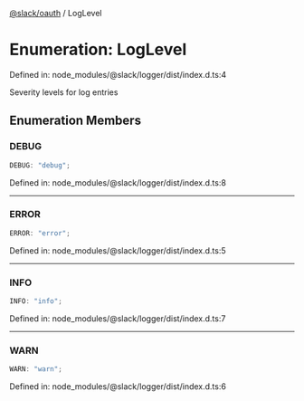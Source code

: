[@slack/oauth](../index.md) / LogLevel

# Enumeration: LogLevel

Defined in: node\_modules/@slack/logger/dist/index.d.ts:4

Severity levels for log entries

## Enumeration Members

### DEBUG

```ts
DEBUG: "debug";
```

Defined in: node\_modules/@slack/logger/dist/index.d.ts:8

***

### ERROR

```ts
ERROR: "error";
```

Defined in: node\_modules/@slack/logger/dist/index.d.ts:5

***

### INFO

```ts
INFO: "info";
```

Defined in: node\_modules/@slack/logger/dist/index.d.ts:7

***

### WARN

```ts
WARN: "warn";
```

Defined in: node\_modules/@slack/logger/dist/index.d.ts:6
